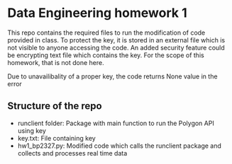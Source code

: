 # Data Engineering homework 1

This repo contains the required files to run the modification of code provided in class. 
To protect the key, it is stored in an external file which is not visible to anyone accessing the code. An added security feature could be encrypting text file which contains the key. For the scope of this homework, that is not done here.

Due to unavailibality of a proper key, the code returns None value in the error

## Structure of the repo
- runclient folder: Package with main function to run the Polygon API using key
- key.txt: File containing key
- hw1_bp2327.py: Modified code which calls the runclient package and collects and processes real time data

